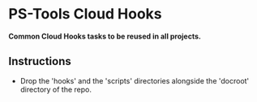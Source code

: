 PS-Tools Cloud Hooks
====================

**Common Cloud Hooks tasks to be reused in all projects.**

Instructions
------------

- Drop the 'hooks' and the 'scripts' directories alongside the 'docroot' directory of the repo.
